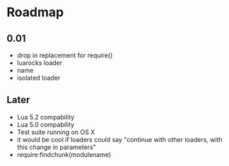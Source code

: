 Roadmap
=======

0.01
----

  * drop in replacement for require()
  * luarocks loader
  * name
  * isolated loader


Later
-----

  * Lua 5.2 compability
  * Lua 5.0 compability
  * Test suite running on OS X
  * it would be cool if loaders could say "continue with other loaders, with this change in parameters"
  * require:findchunk(modulename)
